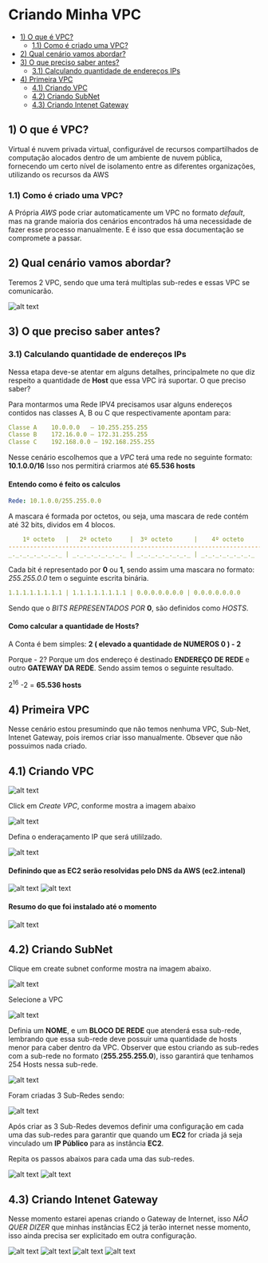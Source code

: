 # Criando Minha VPC

- [1) O que é VPC?](#1-o-que-é-vpc)
  - [1.1) Como é criado uma VPC?](#11-como-é-criado-uma-vpc)
- [2) Qual cenário vamos abordar?](#2-qual-cenário-vamos-abordar)  
- [3) O que preciso saber antes?](#3-o-que-preciso-saber-antes)
  - [3.1) Calculando quantidade de endereços IPs](#31-calculando-quantidade-de-endereços-ips)
- [4) Primeira VPC](#4-primeira-vpc)
  - [4.1) Criando VPC](#41-criando-vpc)
  - [4.2) Criando SubNet](#42-criando-subnet)
  - [4.3) Criando Intenet Gateway](#43-criando-intenet-gateway) 

## 1) O que é VPC?

Virtual é nuvem privada virtual, configurável de recursos compartilhados de computação alocados dentro de um ambiente de nuvem pública, fornecendo um certo nível de isolamento entre as diferentes organizações, utilizando os recursos da AWS

### 1.1) Como é criado uma VPC?

A Própria *AWS* pode criar automaticamente um VPC no formato *default*, mas na grande maioria dos cenários encontrados há uma necessidade de fazer esse processo manualmente. E é isso que essa documentação se compromete a passar.

## 2) Qual cenário vamos abordar?

Teremos 2 VPC, sendo que uma terá multiplas sub-redes e essas VPC se comunicarão.

![alt text](img/1-diagrama.png "Cenario")

## 3) O que preciso saber antes?

### 3.1) Calculando quantidade de endereços IPs

Nessa etapa deve-se atentar em alguns detalhes, principalmete no que diz respeito a quantidade de **Host** que essa VPC irá suportar. O que preciso saber?

Para montarmos uma Rede IPV4 precisamos usar alguns endereços contidos nas classes A, B ou C que respectivamente apontam para:

```yaml
Classe A    10.0.0.0   – 10.255.255.255
Classe B    172.16.0.0 – 172.31.255.255
Classe C    192.168.0.0 – 192.168.255.255
```
Nesse cenário escolhemos que a *VPC* terá uma rede no seguinte formato: **10.1.0.0/16**
Isso nos permitirá criarmos até **65.536 hosts**

#### Entendo como é feito os calculos

```yaml
Rede: 10.1.0.0/255.255.0.0
```

A mascara é formada por octetos, ou seja, uma mascara de rede contém até 32 bits, dividos em 4 blocos.

```yaml
    1º octeto   |   2º octeto     |  3º octeto      |    4º octeto
-----------------------------------------------------------------------
_._._._._._._._ | _._._._._._._._ | _._._._._._._._ | _._._._._._._._ 
``` 

Cada bit é representado por **0** ou **1**, sendo assim uma mascara no formato: *255.255.0.0* tem o seguinte escrita binária.

```yaml
1.1.1.1.1.1.1.1 | 1.1.1.1.1.1.1.1 | 0.0.0.0.0.0.0 | 0.0.0.0.0.0.0 
```

Sendo que o *BITS REPRESENTADOS POR* **0**, são definidos como *HOSTS*.

#### Como calcular a quantidade de Hosts?

A Conta é bem simples: **2 ( elevado a quantidade de NUMEROS 0 ) - 2**

Porque - 2? Porque um dos endereço é destinado **ENDEREÇO DE REDE** e outro **GATEWAY DA REDE**. Sendo assim temos o seguinte resultado.

2<sup>16</sup> -2 = **65.536 hosts**

## 4) Primeira VPC

Nesse cenário estou presumindo que não temos nenhuma VPC, Sub-Net, Intenet Gateway, pois iremos criar isso manualmente. Obsever que não possuimos nada criado.

## 4.1) Criando VPC

![alt text](img/1-vpc.png)

Click em *Create VPC*, conforme mostra a imagem abaixo 

![alt text](img/2-vpc.png)

Defina o enderaçamento IP que será utililzado.

![alt text](img/3-vpc.png)

#### Definindo que as EC2 serão resolvidas pelo DNS da AWS (ec2.intenal)

![alt text](img/4-vpc.png)
![alt text](img/5-vpc.png)

#### Resumo do que foi instalado até o momento

![alt text](img/6-vpc.png)

## 4.2) Criando SubNet

Clique em create subnet conforme mostra na imagem abaixo.

![alt text](img/1-subnet.png)

Selecione a VPC

![alt text](img/2-subnet.png)

Definia um **NOME**, e um **BLOCO DE REDE** que atenderá essa sub-rede, lembrando que essa sub-rede deve possuir uma quantidade de hosts menor para caber dentro da VPC. Observer que estou criando as sub-redes com a sub-rede no formato (**255.255.255.0**), isso garantirá que tenhamos 254 Hosts nessa sub-rede.

![alt text](img/3-subnet.png)

Foram criadas 3 Sub-Redes sendo:

![alt text](img/4-subnet.png)

Após criar as 3 Sub-Redes devemos definir uma configuração em cada uma das sub-redes para garantir que quando um **EC2** for criada já seja vinculado um **IP Público** para as instância **EC2**.

Repita os passos abaixos para cada uma das sub-redes.

![alt text](img/5-subnet.png)
![alt text](img/6-subnet.png)

## 4.3) Criando Intenet Gateway

Nesse momento estarei apenas criando o Gateway de Internet, isso *NÃO QUER DIZER* que minhas instâncias EC2 já terão internet nesse momento, isso ainda precisa ser explicitado em outra configuração.

![alt text](img/1-internet-gateway.png)
![alt text](img/2-internet-gateway.png)
![alt text](img/3-internet-gateway.png)
![alt text](img/4-internet-gateway.png)


